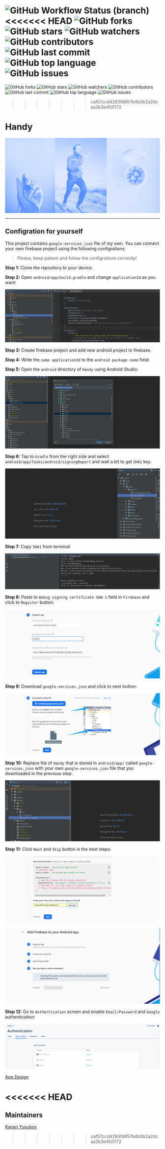 ![GitHub Workflow Status (branch)](https://img.shields.io/github/workflow/status/yusubx/Handy/Flutter%20CI/master)
<<<<<<< HEAD
![GitHub forks](https://img.shields.io/github/forks/yusubx/Handy)
![GitHub stars](https://img.shields.io/github/stars/yusubx/Handy)
![GitHub watchers](https://img.shields.io/github/watchers/yusubx/Handy)
![GitHub contributors](https://img.shields.io/github/contributors/yusubx/Handy)
![GitHub last commit](https://img.shields.io/github/last-commit/yusubx/Handy)
![GitHub top language](https://img.shields.io/github/languages/top/yusubx/Handy)
![GitHub issues](https://img.shields.io/github/issues/yusubx/Handy)
=======
![GitHub forks](https://img.shields.io/github/forks/Kanza-Studio/Handy)
![GitHub stars](https://img.shields.io/github/stars/Kanza-Studio/Handy)
![GitHub watchers](https://img.shields.io/github/watchers/Kanza-Studio/Handy)
![GitHub contributors](https://img.shields.io/github/contributors/Kanza-Studio/Handy)
![GitHub last commit](https://img.shields.io/github/last-commit/Kanza-Studio/Handy)
![GitHub top language](https://img.shields.io/github/languages/top/Kanza-Studio/Handy)
![GitHub issues](https://img.shields.io/github/issues/Kanza-Studio/Handy)
>>>>>>> caf57ccd4283fd957b4b0b2a2dcaa2b3e4fd1172

# Handy

<img src="design/run.jpeg"/>

-------

## Configration for yourself

This project contains `google-services.json` file of my own. You can connect your own firebase project using the following configrations:

> Please, keep patient and follow the configrations correctly!

**Step 1:** Clone the repository to your device.

**Step 2:** Open `android/app/build.gradle` and change `applicationId` as you want: 

![Step 2](configration-steps/step-2.PNG)

**Step 3:** Create firebase project and add new android project to firebase.

**Step 4:** Write the `same applicationId` to the `android package name` field:

**Step 5:** Open the `android` directory of `Handy` using Android Studio:

![Step 5](configration-steps/step5.PNG)

**Step 6:** Tap to `Gradle` from the right side and select `android/app/Tasks/android/signingReport` and wait a bit to get `SHA1` key:

![Step 6](configration-steps/step6.PNG)

**Step 7:** Copy `SHA1` from terminal:

![Step 7](configration-steps/step7.PNG)

**Step 8:** Paste to `Debug signing certificate SHA-1` field in `Firebase` and click to `Register` button:

![Step 8](configration-steps/step8.PNG)

**Step 9:** Download `google-services.json` and click to next button:

![Step 9](configration-steps/step9.PNG)

**Step 10:** Replace file of `Handy` that is stored in `android/app/` called `google-services.json` with your own `google-services.json` file that you downloaded in the previous step:

![Step 10](configration-steps/step10.PNG)

**Step 11:** Click `Next` and `Skip` button in the next steps:

![Step 11-1](configration-steps/step11-1.PNG)

![Step 11-2](configration-steps/step11-2.PNG)

**Step 12:** Go to `Authentication` screen and enable `Email/Password` and `Google` authentication:

![Step 12](configration-steps/step12.PNG)



[App Design](http://bit.ly/handyappdesign)

<<<<<<< HEAD
=======
## Maintainers
[Kanan Yusubov](https://github.com/yusubx)

>>>>>>> caf57ccd4283fd957b4b0b2a2dcaa2b3e4fd1172
